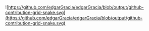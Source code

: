 ![https://github.com/edgarGracia/edgarGracia/blob/output/github-contribution-grid-snake.svg](https://github.com/edgarGracia/edgarGracia/blob/output/github-contribution-grid-snake.svg)

<!--
### Hi there 👋
**edgarGracia/edgarGracia** is a ✨ _special_ ✨ repository because its `README.md` (this file) appears on your GitHub profile.

Here are some ideas to get you started:

- 🔭 I’m currently working on ...
- 🌱 I’m currently learning ...
- 👯 I’m looking to collaborate on ...
- 🤔 I’m looking for help with ...
- 💬 Ask me about ...
- 📫 How to reach me: ...
- 😄 Pronouns: ...
- ⚡ Fun fact: ...
-->
